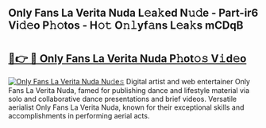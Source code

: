 ## Only Fans La Verita Nuda L𝚎a𝚔ed N𝚞𝚍e - Part-ir6 Vi𝚍𝚎o P𝚑𝚘tos - H𝚘𝚝 O𝚗𝚕yf𝚊ns L𝚎a𝚔s mCDqB

# <h2><a href="http://kfcirrp.oniu.top/?m=Only+Fans+La+Verita+Nuda">🔗👉 🔴 Only Fans La Verita Nuda P𝚑ot𝚘𝚜 V𝚒d𝚎o</a></h2>

[![Only Fans La Verita Nuda Nu𝚍e𝚜](https://i.imgur.com/0qMVB7G.gif)](http://kfcirrp.oniu.top/?m=Only+Fans+La+Verita+Nuda)
Digital artist and web entertainer Only Fans La Verita Nuda, famed for publishing dance and lifestyle material via solo and collaborative dance presentations and brief videos. Versatile aerialist Only Fans La Verita Nuda, known for their exceptional skills and accomplishments in performing aerial acts.  
